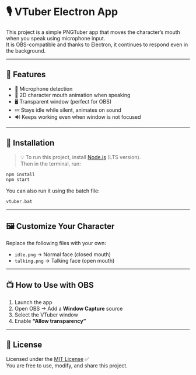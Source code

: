 # 🎙️ VTuber Electron App

This project is a simple PNGTuber app that moves the character’s mouth when you speak using microphone input.  
It is OBS-compatible and thanks to Electron, it continues to respond even in the background.

---

## 🧩 Features

- 🎤 Microphone detection  
- 👄 2D character mouth animation when speaking  
- 🖥️ Transparent window (perfect for OBS)  
- 💤 Stays idle while silent, animates on sound  
- 🔊 Keeps working even when window is not focused  

---

## 🔧 Installation

> 💡 To run this project, install [Node.js](https://nodejs.org) (LTS version).  
Then in the terminal, run:

```bash
npm install
npm start
```

You can also run it using the batch file:

```bash
vtuber.bat
```

---

## 🖼️ Customize Your Character

Replace the following files with your own:

- `idle.png` → Normal face (closed mouth)  
- `talking.png` → Talking face (open mouth)

---

## 📺 How to Use with OBS

1. Launch the app  
2. Open OBS → Add a **Window Capture** source  
3. Select the VTuber window  
4. Enable **“Allow transparency”**

---

## 📄 License

Licensed under the [MIT License](LICENSE) ✅  
You are free to use, modify, and share this project.
